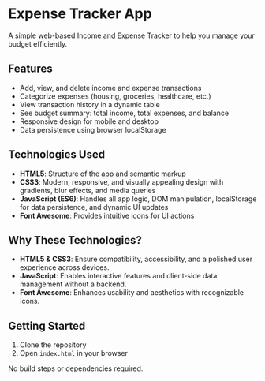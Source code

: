# Expense Tracker App

A simple web-based Income and Expense Tracker to help you manage your budget efficiently.

## Features

- Add, view, and delete income and expense transactions
- Categorize expenses (housing, groceries, healthcare, etc.)
- View transaction history in a dynamic table
- See budget summary: total income, total expenses, and balance
- Responsive design for mobile and desktop
- Data persistence using browser localStorage

## Technologies Used

- **HTML5**: Structure of the app and semantic markup
- **CSS3**: Modern, responsive, and visually appealing design with gradients, blur effects, and media queries
- **JavaScript (ES6)**: Handles all app logic, DOM manipulation, localStorage for data persistence, and dynamic UI updates
- **Font Awesome**: Provides intuitive icons for UI actions

## Why These Technologies?

- **HTML5 & CSS3**: Ensure compatibility, accessibility, and a polished user experience across devices.
- **JavaScript**: Enables interactive features and client-side data management without a backend.
- **Font Awesome**: Enhances usability and aesthetics with recognizable icons.

## Getting Started

1. Clone the repository
2. Open `index.html` in your browser

No build steps or dependencies required.
